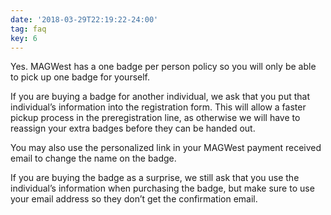 ```yaml
---
date: '2018-03-29T22:19:22-24:00'
tag: faq
key: 6
---
```

Yes. MAGWest has a one badge per person policy so you will only be able to pick up one badge for yourself.

If you are buying a badge for another individual, we ask that you put that individual’s information into the registration form. This will allow a faster pickup process in the preregistration line, as otherwise we will have to reassign your extra badges before they can be handed out.

You may also use the personalized link in your MAGWest payment received email to change the name on the badge.

If you are buying the badge as a surprise, we still ask that you use the individual’s information when purchasing the badge, but make sure to use your email address so they don’t get the confirmation email.
